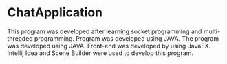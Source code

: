 # ChatApplication
This program was developed after learning socket programming and multi-threaded programming. Program was developed using JAVA. The program was developed using JAVA. Front-end was developed by using JavaFX. Intellij Idea and Scene Builder were used to develop this program.
